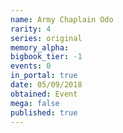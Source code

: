 ```yaml
---
name: Army Chaplain Odo
rarity: 4
series: original
memory_alpha:
bigbook_tier: -1
events: 0
in_portal: true
date: 05/09/2018
obtained: Event
mega: false
published: true
---
```



